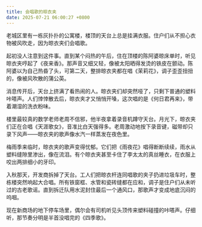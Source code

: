 ```yaml
---
title: 会唱歌的晾衣夹
date: 2025-07-21 06:00:27 +0800
---
```


老城区里有一栋灰扑扑的公寓楼，楼顶的天台上总是挂满衣服。住户们从不担心衣物被风吹走，因为晾衣夹们会唱歌。

起初没人注意到这件事。直到某个闷热的午后，住在顶楼的陈阿婆晾床单时，听见晾衣夹哼起了《夜来香》。那声音又细又轻，像被太阳晒得发烫的铁皮在颤动。陈阿婆以为自己热昏了头，可第二天，整排晾衣夹都在唱《茉莉花》，调子歪歪扭扭的，像被风吹散的蒲公英。

消息传开后，天台上挤满了看热闹的人。晾衣夹们却突然哑了，只剩下普通的塑料咔嗒声。人们悻悻散去后，晾衣夹才又悄悄开嗓，这次唱的是《何日君再来》，带着潮湿的洗衣粉味。

楼里最较真的数学老师老周不信邪，他半夜拿着录音机蹲守天台。月光下，晾衣夹们正在合唱《天涯歌女》，音准比白天强得多。老周激动地按下录音键，磁带却只录下风声——晾衣夹的歌声像水汽一样蒸发在夜色里。

梅雨季来临时，晾衣夹的歌声变得忧郁。它们把《雨夜花》唱得断断续续，雨水从塑料缝隙里渗出，像在流泪。有个晾衣夹甚至卡住了李太太的真丝睡衣，在衣服上咬出两排细小的牙印。

入秋那天，开发商拆掉了天台。工人们把晾衣杆连同唱歌的夹子扔进垃圾车时，整栋楼突然响起大合唱。所有铁窗框、水管和瓷砖缝都在应和，调子是住户们从未听过的古老歌谣。直到拆迁队用水泥封住最后一个通风口，那歌声才变成地底沉闷的呜咽。

现在新商场的地下停车场里，偶尔会有司机听见头顶传来塑料碰撞的咔嗒声。仔细听，那节奏分明是半首没唱完的《四季歌》。
